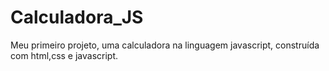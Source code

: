 # Calculadora_JS
Meu primeiro projeto, uma calculadora na linguagem javascript, construída com html,css e javascript.
